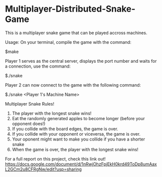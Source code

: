 # Multiplayer-Distributed-Snake-Game

This is a multiplayer snake game that can be played accross machines. 


Usage:
On your terminal, compile the game with the command:

$make


Player 1 serves as the central server, displays the port number and waits for a connection, use the command:

$./snake


Player 2 can now connect to the game with the following command:

$./snake <Player 1's Machine Name> <port number>


Multiplayer Snake Rules!
1. The player with the longest snake wins!
2. Eat the randomly generated apples to become longer (before your opponent does!)
3. If you collide with the board edges, the game is over.
4. If you collide with your opponent or viceversa, the game is over.
5. Your oponent might want to make you collide if you have a shorter snake
6. When the game is over, the player with the longest snake wins!


For a full report on this project, check this link out!
https://docs.google.com/document/d/1nRwjOhzFpjEkH0krd49ToDp8umAaxL2GCm2u8CFRgNw/edit?usp=sharing
